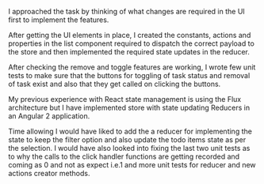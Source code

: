 I approached the task by thinking of what changes are required in the UI first to implement the features.

After getting the UI elements in place, I created the constants, actions and properties in the list component required to dispatch the correct payload to the store and then implemented the required state updates in the reducer.

After checking the remove and toggle features are working, I wrote few unit tests to make sure that the buttons for toggling of task status
and removal of task exist and also that they get called on clicking the buttons. 

My previous experience with React state management is using the Flux architecture but I have implemented store with state updating Reducers in an Angular 2 application.

Time allowing I would have liked to add the a reducer for implementing the state to keep the filter option and also update the todo items state as per the selection.
I would have also looked into fixing the last two unit tests as to why the calls to the click handler functions are getting recorded 
and coming as 0 and not as expect i.e.1 and more unit tests for reducer and new actions creator methods.

